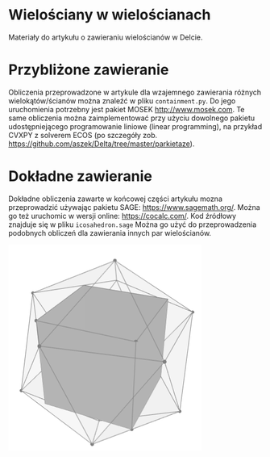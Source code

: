 # Wielościany w wielościanach

Materiały do artykułu o zawieraniu wielościanów w Delcie.

# Przybliżone zawieranie

Obliczenia przeprowadzone w artykule dla wzajemnego zawierania różnych wielokątów/ścianów można znaleźć w pliku ``containment.py``. Do jego uruchomienia potrzebny jest pakiet MOSEK http://www.mosek.com. Te same obliczenia można zaimplementować przy użyciu dowolnego pakietu udostępniejącego programowanie liniowe (linear programming), na przykład CVXPY z solverem ECOS (po szczegóły zob. https://github.com/aszek/Delta/tree/master/parkietaze).

# Dokładne zawieranie

Dokładne obliczenia zawarte w końcowej części artykułu mozna przeprowadzić używając pakietu SAGE: https://www.sagemath.org/. Można go też uruchomic w wersji online: https://cocalc.com/. Kod źródłowy znajduje się w pliku ``icosahedron.sage`` Można go użyć do przeprowadzenia podobnych obliczeń dla zawierania innych par wielościanów.

![](cubeicos.png)
